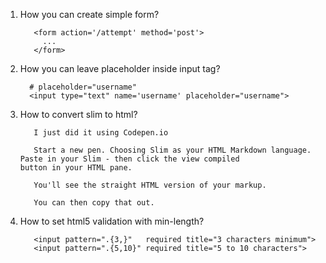 1. How you can create simple form?
          
          <form action='/attempt' method='post'>
            ...
          </form>
2. How you can leave placeholder inside input tag?
         
         # placeholder="username"
         <input type="text" name='username' placeholder="username">
3. How to convert slim to html?
          
          I just did it using Codepen.io

          Start a new pen. Choosing Slim as your HTML Markdown language. Paste in your Slim - then click the view compiled               button in your HTML pane.

          You'll see the straight HTML version of your markup.

          You can then copy that out.
4. How to set html5 validation with min-length?
          
          <input pattern=".{3,}"   required title="3 characters minimum">
          <input pattern=".{5,10}" required title="5 to 10 characters">
